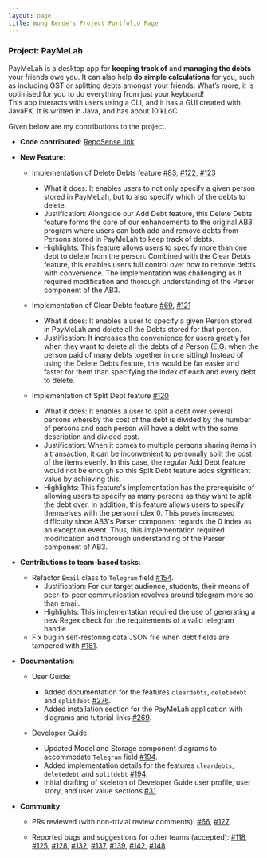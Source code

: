 ```yaml
---
layout: page
title: Wong Rende's Project Portfolio Page
---
```


### Project: PayMeLah

PayMeLah is a desktop app for **keeping track of** and **managing the debts** your friends owe you. 
It can also help **do simple calculations** for you, such as including GST or splitting debts amongst your friends. 
What’s more, it is optimised for you to do everything from just your keyboard! <br>
This app interacts with users using a CLI, and it has a GUI created with JavaFX. It is written in Java, and has about 10 kLoC.


Given below are my contributions to the project.


* **Code contributed**: [RepoSense link](https://ay2223s1-cs2103t-w13-3.github.io/tp/team/wr3nd3.html)

* **New Feature**:
  * Implementation of Delete Debts feature [#83](https://github.com/AY2223S1-CS2103T-W13-3/tp/pull/83), [#122](https://github.com/AY2223S1-CS2103T-W13-3/tp/pull/122), [#123](https://github.com/AY2223S1-CS2103T-W13-3/tp/pull/123)
    * What it does: It enables users to not only specify a given person stored in PayMeLah, but to also specify
      which of the debts to delete.
    * Justification: Alongside our Add Debt feature, this Delete Debts feature forms the core of our enhancements to the
    original AB3 program where users can both add and remove debts from Persons stored in PayMeLah to keep track of debts.
    * Highlights: This feature allows users to specify more than one debt to delete from the person. Combined with the 
    Clear Debts feature, this enables users full control over how to remove debts with convenience. The implementation was
    challenging as it required modification and thorough understanding of the Parser component of the AB3.
  
  * Implementation of Clear Debts feature [#69](https://github.com/AY2223S1-CS2103T-W13-3/tp/pull/69), [#121](https://github.com/AY2223S1-CS2103T-W13-3/tp/pull/121)
    * What it does: It enables a user to specify a given Person stored in PayMeLah and delete all the Debts 
    stored for that person. 
    * Justification: It increases the convenience for users greatly for when they want to delete all the debts of a Person 
    (E.G. when the person paid of many debts together in one sitting) Instead of using the Delete Debts feature, this would be
    far easier and faster for them than specifying the index of each and every debt to delete.

  * Implementation of Split Debt feature [#120](https://github.com/AY2223S1-CS2103T-W13-3/tp/pull/120)
    * What it does: It enables a user to split a debt over several persons whereby the cost of the debt is divided
    by the number of persons and each person will have a debt with the same description and divided cost.
    * Justification: When it comes to multiple persons sharing items in a transaction, it can be inconvenient to 
    personally split the cost of the items evenly. In this case, the regular Add Debt feature would not be enough
    so this Split Debt feature adds significant value by achieving this.
    * Highlights: This feature's implementation has the prerequisite of allowing users to specify as many persons
    as they want to split the debt over. In addition, this feature allows users to specify themselves with the 
    person index 0. This poses increased difficulty since AB3's Parser component regards the 0 index as an exception
    event. Thus, this implementation required modification and thorough understanding of the Parser component of AB3.

* **Contributions to team-based tasks**:
    * Refactor `Email` class to `Telegram` field [#154](https://github.com/AY2223S1-CS2103T-W13-3/tp/pull/154).
      * Justification: For our target audience, students, their means of peer-to-peer communication revolves around 
      telegram more so than email.
      * Highlights: This implementation required the use of generating a new Regex check for the requirements of a valid
      telegram handle.
    * Fix bug in self-restoring data JSON file when debt fields are tampered with 
  [#181](https://github.com/AY2223S1-CS2103T-W13-3/tp/pull/181).

* **Documentation**:
    * User Guide:
        * Added documentation for the features `cleardebts`, `deletedebt` and `splitdebt` 
      [#276](https://github.com/AY2223S1-CS2103T-W13-3/tp/pull/276).
        * Added installation section for the PayMeLah application with diagrams and tutorial links
      [#269](https://github.com/AY2223S1-CS2103T-W13-3/tp/pull/269).
      
    * Developer Guide:
        * Updated Model and Storage component diagrams to accommodate `Telegram` field 
      [#194](https://github.com/AY2223S1-CS2103T-W13-3/tp/pull/194).
        * Added implementation details for the features `cleardebts`, `deletedebt` and `splitdebt`
      [#194](https://github.com/AY2223S1-CS2103T-W13-3/tp/pull/194).
        * Initial drafting of skeleton of Developer Guide user profile, user story, and user value sections
      [#31](https://github.com/AY2223S1-CS2103T-W13-3/tp/pull/31).


* **Community**:
  * PRs reviewed (with non-trivial review comments): 
  [#66](https://github.com/AY2223S1-CS2103T-W13-3/tp/pull/66),
    [#127](https://github.com/AY2223S1-CS2103T-W13-3/tp/pull/127)
  
  * Reported bugs and suggestions for other teams (accepted):
    [#118](https://github.com/AY2223S1-CS2103-F14-1/tp/issues/118), 
  [#125](https://github.com/AY2223S1-CS2103-F14-1/tp/issues/125), 
  [#128](https://github.com/AY2223S1-CS2103-F14-1/tp/issues/128), 
  [#132](https://github.com/AY2223S1-CS2103-F14-1/tp/issues/132), 
  [#137](https://github.com/AY2223S1-CS2103-F14-1/tp/issues/137),
  [#139](https://github.com/AY2223S1-CS2103-F14-1/tp/issues/139),
  [#142](https://github.com/AY2223S1-CS2103-F14-1/tp/issues/142),
  [#148](https://github.com/AY2223S1-CS2103-F14-1/tp/issues/148)

